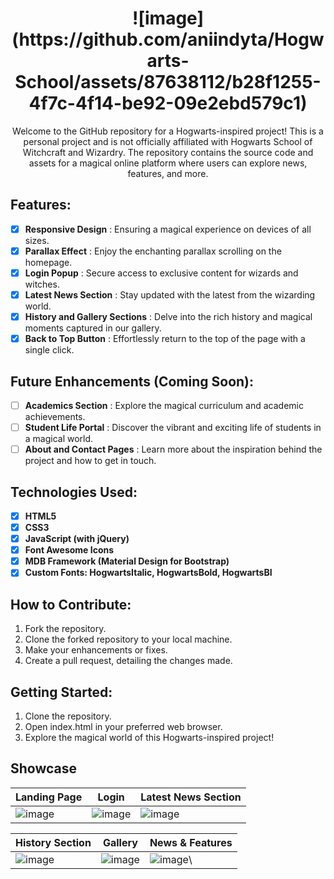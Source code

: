 <h1 align="center">
  ![image](https://github.com/aniindyta/Hogwarts-School/assets/87638112/b28f1255-4f7c-4f14-be92-09e2ebd579c1)
</h1>
<p align="center">
  Welcome to the GitHub repository for a Hogwarts-inspired project! This is a personal project and is not officially affiliated with Hogwarts School of Witchcraft and Wizardry. The repository contains the source code and assets for a magical online platform where users can explore news, features, and more.
</p>

## Features:
- [x] **Responsive Design** : Ensuring a magical experience on devices of all sizes.
- [x] **Parallax Effect** : Enjoy the enchanting parallax scrolling on the homepage.
- [x] **Login Popup** : Secure access to exclusive content for wizards and witches.
- [x] **Latest News Section** : Stay updated with the latest from the wizarding world.
- [x] **History and Gallery Sections** : Delve into the rich history and magical moments captured in our gallery.
- [x] **Back to Top Button** : Effortlessly return to the top of the page with a single click.

## Future Enhancements (Coming Soon):
- [ ] **Academics Section** : Explore the magical curriculum and academic achievements.
- [ ] **Student Life Portal** : Discover the vibrant and exciting life of students in a magical world.
- [ ] **About and Contact Pages** : Learn more about the inspiration behind the project and how to get in touch.

## Technologies Used:
- [x] **HTML5**
- [x] **CSS3**
- [x] **JavaScript (with jQuery)**
- [x] **Font Awesome Icons**
- [x] **MDB Framework (Material Design for Bootstrap)**
- [x] **Custom Fonts: HogwartsItalic, HogwartsBold, HogwartsBI**

## How to Contribute:
1. Fork the repository.
2. Clone the forked repository to your local machine.
4. Make your enhancements or fixes.
5. Create a pull request, detailing the changes made.

## Getting Started:
1. Clone the repository.
2. Open index.html in your preferred web browser.
3. Explore the magical world of this Hogwarts-inspired project!

## Showcase
|Landing Page|Login|Latest News Section|
|--|--|--|
|![image](https://github.com/aniindyta/Hogwarts-School/assets/87638112/dd6e11c0-7825-41d6-b895-66e959971734)|![image](https://github.com/aniindyta/Hogwarts-School/assets/87638112/7fc7ccf8-b966-40ea-8293-f8d00270cd0a)|![image](https://github.com/aniindyta/Hogwarts-School/assets/87638112/5167e367-0418-47a6-8d69-61cb1c88b649)|

|History Section|Gallery|News & Features|
|--|--|--|
|![image](https://github.com/aniindyta/Hogwarts-School/assets/87638112/941a0ec8-f679-4c6f-abfd-77a08d3ea529)|![image](https://github.com/aniindyta/Hogwarts-School/assets/87638112/5cdfda67-ff8c-4226-909d-17494f83c353)|![image](https://github.com/aniindyta/Hogwarts-School/assets/87638112/e9b3d22d-ab79-4dbd-8fd7-a2095f4d0a30)\

